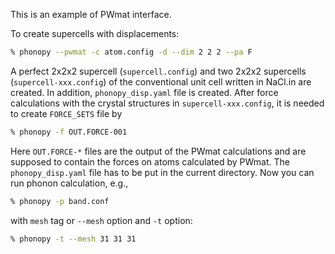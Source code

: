 This is an example of PWmat interface.

To create supercells with displacements:

```bash
% phonopy --pwmat -c atom.config -d --dim 2 2 2 --pa F
```

A perfect 2x2x2 supercell (`supercell.config`) and two 2x2x2 supercells
(`supercell-xxx.config`) of the conventional unit cell written in NaCl.in are
created. In addition, `phonopy_disp.yaml` file is created. After force
calculations with the crystal structures in `supercell-xxx.config`, it is needed to
create `FORCE_SETS` file by

```bash
% phonopy -f OUT.FORCE-001
```

Here `OUT.FORCE-*` files are the output of the PWmat calculations and are supposed to
contain the forces on atoms calculated by PWmat. The `phonopy_disp.yaml` file has
to be put in the current directory. Now you can run phonon calculation, e.g.,

```bash
% phonopy -p band.conf
```
with `mesh` tag or `--mesh` option and `-t` option:

```bash
% phonopy -t --mesh 31 31 31
```

